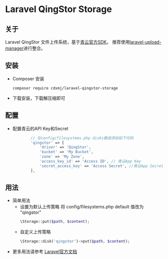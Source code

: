 # Laravel QingStor Storage

## 关于
Laravel QingStor 文件上传系统，基于<a href="https://github.com/yunify/qingstor-sdk-php">青云官方SDK</a>。
推荐使用<a href="https://github.com/zgldh/laravel-upload-manager">laravel-upload-manager</a>进行整合。

## 安装
- Composer 安装
    ```
    composer require cdxmj/laravel-qingstor-storage
    ```
- 下载安装，下载解压缩即可

## 配置

- 配置青云的API Key和Secret
   
    ```php
            // 在config/filesystems.php disks数组添加如下代码
            'qingstor' => [
                'driver' => 'QingStor',
                'bucket' => 'My Bucket',
                'zone' => 'My Zone',
                'access_key_id' => 'Access ID', // 青云App Key
                'secret_access_key' => 'Access Secret', //青云App Secret
            ],
    ```

## 用法
   - 简单用法
        - 设置为默认上传策略
            将 config/filesystems.php default 值改为 "qingstor"
            ```php
            \Storage::put($path, $content);
            ```
        - 自定义上传策略
            ```php
            \Storage::disk('qingstor')->put($path, $content);
            ```
   - 更多用法请参考 <a href="https://laravel.com/docs/5.5/filesystem">Laravel官方文档</a>

